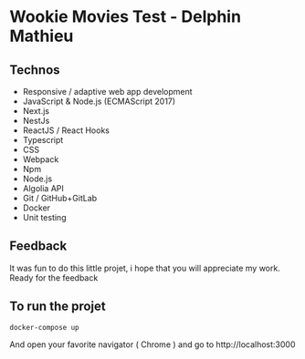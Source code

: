 # Wookie Movies Test - Delphin Mathieu

## Technos

* Responsive / adaptive web app development
* JavaScript & Node.js (ECMAScript 2017)
* Next.js
* NestJs
* ReactJS / React Hooks
* Typescript
* CSS
* Webpack
* Npm
* Node.js
* Algolia API
* Git / GitHub+GitLab
* Docker
* Unit testing

## Feedback

It was fun to do this little projet, i hope that you will appreciate my work.
Ready for the feedback

## To run the projet

 `docker-compose up`
 
 And open your favorite navigator ( Chrome ) and go to http://localhost:3000


